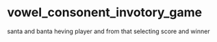 # vowel_consonent_invotory_game
santa and banta heving player and from that selecting score and winner

